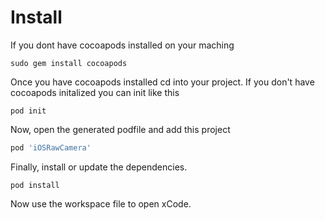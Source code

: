 # Install

If you dont have cocoapods installed on your maching

```shell
sudo gem install cocoapods
```

Once you have cocoapods installed cd into your project. If you don't have cocoapods initalized you can init like this

```shell
pod init
```

Now, open the generated podfile and add this project

```ruby
pod 'iOSRawCamera'
```

Finally, install or update the dependencies.

```shell
pod install
```

Now use the workspace file to open xCode.